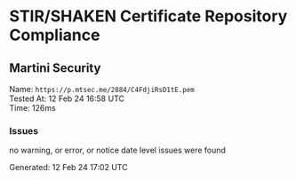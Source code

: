 # STIR/SHAKEN Certificate Repository Compliance

## Martini Security

Name: `https://p.mtsec.me/2884/C4FdjiRsD1tE.pem`\
Tested At: 12 Feb 24 16:58 UTC\
Time: 126ms

### Issues

no warning, or error, or notice date level issues were found

Generated: 12 Feb 24 17:02 UTC